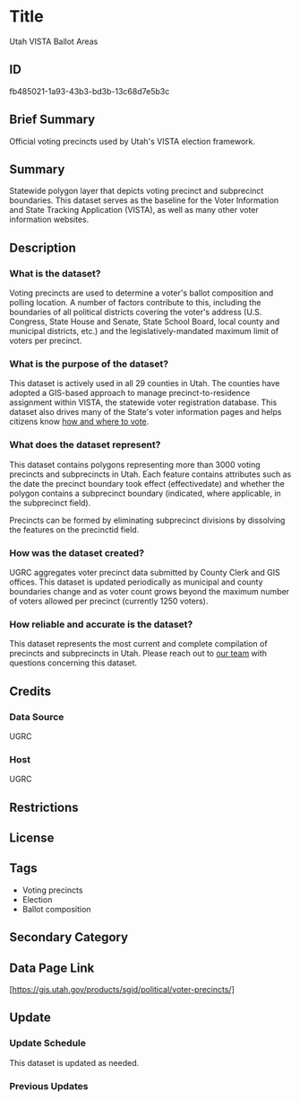# Title

Utah VISTA Ballot Areas

## ID

fb485021-1a93-43b3-bd3b-13c68d7e5b3c

## Brief Summary

Official voting precincts used by Utah's VISTA election framework.

## Summary

Statewide polygon layer that depicts voting precinct and subprecinct boundaries. This dataset serves as the baseline for the Voter Information and State Tracking Application (VISTA), as well as many other voter information websites.

## Description

### What is the dataset?

Voting precincts are used to determine a voter's ballot composition and polling location. A number of factors contribute to this, including the boundaries of all political districts covering the voter's address (U.S. Congress, State House and Senate, State School Board, local county and municipal districts, etc.) and the legislatively-mandated maximum limit of voters per precinct.

### What is the purpose of the dataset?

This dataset is actively used in all 29 counties in Utah. The counties have adopted a GIS-based approach to manage precinct-to-residence assignment within VISTA, the statewide voter registration database. This dataset also drives many of the State's voter information pages and helps citizens know [how and where to vote](https://votesearch.utah.gov/voter-search/search/search-by-address/how-and-where-can-i-vote).

### What does the dataset represent?

This dataset contains polygons representing more than 3000 voting precincts and subprecincts in Utah. Each feature contains attributes such as the date the precinct boundary took effect (effectivedate) and whether the polygon contains a subprecinct boundary (indicated, where applicable, in the subprecinct field).

<!--- This next paragraph is from the original metadata. I haven't seen other data pages explain GIS operations for a dataset in this way, is this something we generally like to include? -->

Precincts can be formed by eliminating subprecinct divisions by dissolving the features on the precinctid field.

### How was the dataset created?

UGRC aggregates voter precinct data submitted by County Clerk and GIS offices. This dataset is updated periodically as municipal and county boundaries change and as voter count grows beyond the maximum number of voters allowed per precinct (currently 1250 voters).

### How reliable and accurate is the dataset?

This dataset represents the most current and complete compilation of precincts and subprecincts in Utah. Please reach out to [our team](https://gis.utah.gov/contact/) with questions concerning this dataset.

## Credits

### Data Source

UGRC

### Host

UGRC

## Restrictions

## License

## Tags

- Voting precincts
- Election
- Ballot composition

## Secondary Category

## Data Page Link

[https://gis.utah.gov/products/sgid/political/voter-precincts/]

## Update

### Update Schedule

This dataset is updated as needed.

### Previous Updates

